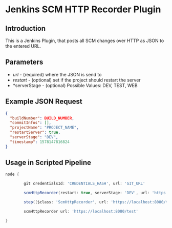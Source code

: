 # Jenkins SCM HTTP Recorder Plugin

## Introduction

This is a Jenkins Plugin, that posts all SCM changes over HTTP as JSON to the entered URL.

## Parameters

- *url* - (required) where the JSON is send to
- *restart* - (optional) set if the project should restart the server
- *serverStage - (optional) Possible Values: DEV, TEST, WEB

## Example JSON Request
```json
{
  "buildNumber": BUILD_NUMBER,
  "commitInfos": [],
  "projectName": "PROJECT_NAME",
  "restartServer": true,
  "serverStage": "DEV",
  "timestamp": 1578147816824
}
```

## Usage in Scripted Pipeline

```groovy
node {

        git credentialsId: 'CREDENTIALS_HASH', url: 'GIT_URL'

        scmHttpRecorder(restart: true, serverStage: 'DEV', url: 'https://localhost:8080/test')

        step([$class: 'ScmHttpRecorder', url: 'https://localhost:8080/test'])

        scmHttpRecorder url: 'https://localhost:8080/test'

}
```